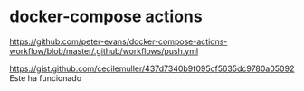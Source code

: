 # docker-compose actions

https://github.com/peter-evans/docker-compose-actions-workflow/blob/master/.github/workflows/push.yml

https://gist.github.com/cecilemuller/437d7340b9f095cf5635dc9780a05092 Este ha funcionado
